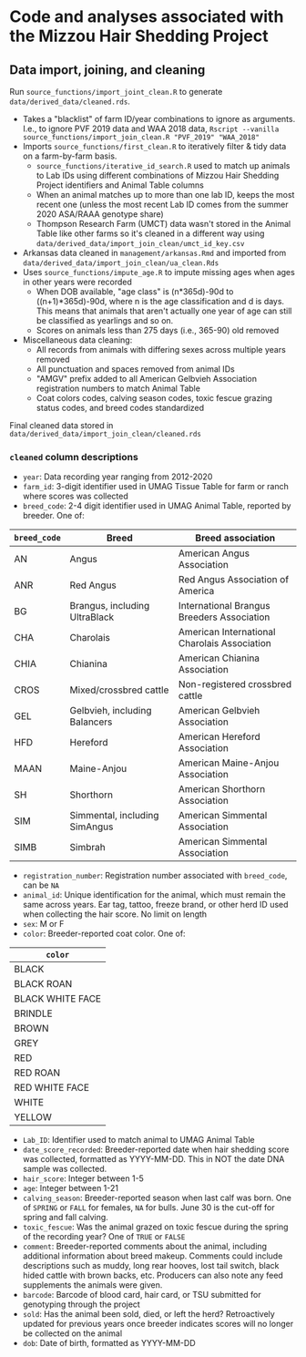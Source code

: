 # Code and analyses associated with the Mizzou Hair Shedding Project

## Data import, joining, and cleaning

Run `source_functions/import_joint_clean.R` to generate `data/derived_data/cleaned.rds`. 

* Takes a "blacklist" of farm ID/year combinations to ignore as arguments. I.e., to ignore PVF 2019 data and WAA 2018 data, `Rscript --vanilla source_functions/import_join_clean.R "PVF_2019" "WAA_2018"`
* Imports `source_functions/first_clean.R` to iteratively filter & tidy data on a farm-by-farm basis. 
    + `source_functions/iterative_id_search.R` used to match up animals to Lab IDs using different combinations of Mizzou Hair Shedding Project identifiers and Animal Table columns
    + When an animal matches up to more than one lab ID, keeps the most recent one (unless the most recent Lab ID comes from the summer 2020 ASA/RAAA genotype share)
    + Thompson Research Farm (UMCT) data wasn't stored in the Animal Table like other farms so it's cleaned in a different way using `data/derived_data/import_join_clean/umct_id_key.csv`
* Arkansas data cleaned in `management/arkansas.Rmd` and imported from `data/derived_data/import_join_clean/ua_clean.Rds`
* Uses `source_functions/impute_age.R` to impute missing ages when ages in other years were recorded
    + When DOB available, "age class" is (n*365d)-90d to ((n+1)*365d)-90d, where n is the age classification and d is days. This means that animals that aren't actually one year of age can still be classified as yearlings and so on. 
    + Scores on animals less than 275 days (i.e., 365-90) old removed
* Miscellaneous data cleaning:
    + All records from animals with differing sexes across multiple years removed
    + All punctuation and spaces removed from animal IDs
    + "AMGV" prefix added to all American Gelbvieh Association registration numbers to match Animal Table
    + Coat colors codes, calving season codes, toxic fescue grazing status codes, and breed codes standardized
    
Final cleaned data stored in `data/derived_data/import_join_clean/cleaned.rds`
    
### `cleaned` column descriptions

* `year`: Data recording year ranging from 2012-2020
* `farm_id`: 3-digit identifier used in UMAG Tissue Table for farm or ranch where scores was collected
* `breed_code`: 2-4 digit identifier used in UMAG Animal Table, reported by breeder. One of:

| `breed_code` | Breed                         | Breed association                            |
|--------------|-------------------------------|----------------------------------------------|
| AN           | Angus                         | American Angus Association                   |
| ANR          | Red Angus                     | Red Angus Association of America             |
| BG           | Brangus, including UltraBlack | International Brangus Breeders Association   |
| CHA          | Charolais                     | American International Charolais Association |
| CHIA         | Chianina                      | American Chianina Association                |
| CROS         | Mixed/crossbred cattle        | Non-registered crossbred cattle              |
| GEL          | Gelbvieh, including Balancers | American Gelbvieh Association                |
| HFD          | Hereford                      | American Hereford Association                |
| MAAN         | Maine-Anjou                   | American Maine-Anjou Association             |
| SH           | Shorthorn                     | American Shorthorn Association               |
| SIM          | Simmental, including SimAngus | American Simmental Association               |
| SIMB         | Simbrah                       | American Simmental Association               |

* `registration_number`: Registration number associated with `breed_code`, can be `NA`
* `animal_id`: Unique identification for the animal, which must remain the same across years. Ear tag, tattoo, freeze brand, or other herd ID used when collecting the hair score. No limit on length
* `sex`: M or F
* `color`: Breeder-reported coat color. One of:

| `color`          |
|------------------|
| BLACK            |
| BLACK ROAN       |
| BLACK WHITE FACE |
| BRINDLE          |
| BROWN            |
| GREY             |
| RED              |
| RED ROAN         |
| RED WHITE FACE   |
| WHITE            |
| YELLOW           |

* `Lab_ID`: Identifier used to match animal to UMAG Animal Table
* `date_score_recorded`: Breeder-reported date when hair shedding score was collected, formatted as YYYY-MM-DD. This in NOT the date DNA sample was collected.
* `hair_score`: Integer between 1-5
* `age`: Integer between 1-21
* `calving_season`: Breeder-reported season when last calf was born. One of `SPRING` or `FALL` for females, `NA` for bulls. June 30 is the cut-off for spring and fall calving.
* `toxic_fescue`: Was the animal grazed on toxic fescue during the spring of the recording year? One of `TRUE` or `FALSE`
* `comment`: Breeder-reported comments about the animal, including additional information about breed makeup. Comments could include descriptions such as muddy, long rear hooves, lost tail switch, black hided cattle with brown backs, etc. Producers can also note any feed supplements the animals were given.
* `barcode`: Barcode of blood card, hair card, or TSU submitted for genotyping through the project
* `sold`: Has the animal been sold, died, or left the herd? Retroactively updated for previous years once breeder indicates scores will no longer be collected on the animal
* `dob`: Date of birth, formatted as YYYY-MM-DD



